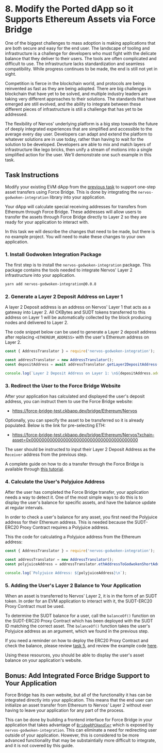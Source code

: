 # 8. Modify the Ported dApp so it Supports Ethereum Assets via Force Bridge

One of the biggest challenges to mass adoption is making applications that are both secure and easy for the end user. The landscape of tooling and infrastructure is a challenge for developers who must fight with the delicate balance that they deliver to their users. The tools are often complicated and difficult to use. The infrastructure lacks standardization and seamless compatibility. While progress continues to be made, the end is still not yet in sight.

Competition is fierce in the blockchain world, and protocols are being reinvented as fast as they are being adopted. There are big challenges in blockchain that have yet to be solved, and multiple industry leaders are taking very different approaches to their solutions. The standards that have emerged are still evolved, and the ability to integrate between these different pieces of infrastructure is still a challenge that has yet to be addressed.

The flexibility of Nervos' underlying platform is a big step towards the future of deeply integrated experiences that are simplified and accessible to the average every day user. Developers can adapt and extend the platform to whatever solutions are in use today, rather than having to wait for the solution to be developed. Developers are able to mix and match layers of infrastructure like lego bricks, then unify a stream of motions into a single simplified action for the user. We'll demonstrate one such example in this task.

## Task Instructions

Modify your existing EVM dApp from the [previous task](../tasks/7.port.eth.dapp.md) to support one-step asset transfers using Force Bridge. This is done by integrating the `nervos-godwoken-integration` library into your application.

Your dApp will calculate special receiving addresses for transfers from Ethereum through Force Bridge. These addresses will allow users to transfer the assets through Force Bridge directly to Layer 2 so they are ready for your application to interact with.

In this task we will describe the changes that need to be made, but there is no example project. You will need to make these changes to your own application.

### 1. Install Godwoken Integration Package

The first step is to install the `nervos-godwoken-integration` package. This package contains the tools needed to integrate Nervos' Layer 2 infrastructure into your application.

```sh
yarn add nervos-godwoken-integration@0.0.8
```

### 2. Generate a Layer 2 Deposit Address on Layer 1

A layer 2 Deposit address is an address on Nervos' Layer 1 that acts as a gateway into Layer 2. All CKBytes and SUDT tokens transferred to this address on Layer 1 will be automatically collected by the block producing nodes and delivered to Layer 2.

The code snippet below can be used to generate a Layer 2 deposit address after replacing `<ETHEREUM_ADDRESS>` with the user's Ethereum address on Layer 2.

```js
const { AddressTranslator } = require('nervos-godwoken-integration');

const addressTranslator = new AddressTranslator();
const depositAddress = await addressTranslator.getLayer2DepositAddress(web3, <ETHEREUM_ADDRESS>);

console.log(`Layer 2 Deposit Address on Layer 1: \n${depositAddress.addressString}`);
```

### 3. Redirect the User to the Force Bridge Website

After your application has calculated and displayed the user's deposit address, you can instruct them to use the Force Bridge website:

- https://force-bridge-test.ckbapp.dev/bridge/Ethereum/Nervos

Optionally, you can specify the asset to be transferred so it is already populated. Below is the link for pre-selecting ETH:

- https://force-bridge-test.ckbapp.dev/bridge/Ethereum/Nervos?xchain-asset=0x0000000000000000000000000000000000000000

The user should be instructed to input their Layer 2 Deposit Address as the `Receiver` address from the previous step.

A complete guide on how to do a transfer through the Force Bridge is available through [this tutorial](https://github.com/Kuzirashi/gw-gitcoin-instruction/blob/master/src/tasks/6.use.force.bridge.to.deposit.md#3-initiate-a-force-bridge-transfer).

### 4. Calculate the User's Polyjuice Address

After the user has completed the Force Bridge transfer, your application needs a way to detect it. One of the most simple ways to do this is to display the user's balance for specific assets, and have the balance update at regular intervals.

In order to check a user's balance for any asset, you first need the Polyjuice address for their Ethereum address. This is needed because the SUDT-ERC20 Proxy Contract requires a Polyjuice address.

This the code for calculating a Polyjuice address from the Ethereum address:

```js
const { AddressTranslator } = require('nervos-godwoken-integration');

const addressTranslator = new AddressTranslator();
const polyjuiceAddress = addressTranslator.ethAddressToGodwokenShortAddress(ETHEREUM_ADDRESS);

console.log(`Polyjuice Address: ${polyjuiceAddress}\n`);
```

### 5. Adding the User's Layer 2 Balance to Your Application

When an asset is transferred to Nervos' Layer 2, it is in the form of an SUDT token. In order for an EVM application to interact with it, the SUDT-ERC20 Proxy Contract must be used.

To determine the SUDT balance for a user, call the `balanceOf()` function on the SUDT-ERC20 Proxy Contract which has been deployed with the SUDT ID matching the correct asset. The `balanceOf()` function takes the user's Polyjuice address as an argument, which we found in the previous step.

If you need a reminder on how to deploy the ERC20 Proxy Contract and check the balance, please review [task 5](../tasks/5.deploy.erc20.proxy.contract.md), and review the example code [here](../examples/5-erc20-proxy/check-sudt-balance.js).

Using these resources, you should be able to display the user's asset balance on your application's website.

## Bonus: Add Integrated Force Bridge Support to Your Application

Force Bridge has its own website, but all of the functionality it has can be integrated directly into your application. This means that the end user can initialize an asset transfer from Ethereum to Nervos' Layer 2 without ever having to leave your application for any part of the process.

This can be done by building a frontend interface for Force Bridge in your application that takes advantage of [`BridgeRPCHandler`](https://github.com/Roger-RumbleFish/nervos-godwoken-integration/blob/master/src/bridge/force-bridge-handler.ts) which is exposed by `nervos-godwoken-integration`. This can eliminate a need for redirecting user outside of your application. However, this is considered to be more advanced functionality that may be substaintially more difficult to integrate, and it is not covered by this guide.